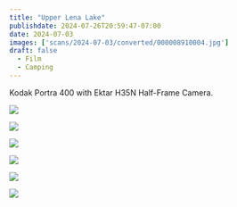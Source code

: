 ```yaml
---
title: "Upper Lena Lake"
publishdate: 2024-07-26T20:59:47-07:00
date: 2024-07-03
images: ['scans/2024-07-03/converted/000008910004.jpg']
draft: false
  - Film
  - Camping
---
```


Kodak Portra 400 with Ektar H35N Half-Frame Camera.

![](scans/2024-07-03/converted/000008910019.jpg)

![](scans/2024-07-03/converted/000008910018.jpg)

![](scans/2024-07-03/converted/000008910017.jpg)

![](scans/2024-07-03/converted/000008910010.jpg)

![](scans/2024-07-03/converted/000008910008.jpg)

![](scans/2024-07-03/converted/000008910004.jpg)